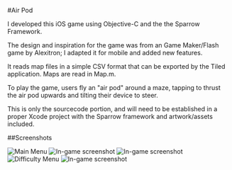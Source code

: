 #Air Pod

I developed this iOS game using Objective-C and the the Sparrow Framework.

The design and inspiration for the game was from an Game Maker/Flash game by Alexitron; I adapted it for mobile and added new features.

It reads map files in a simple CSV format that can be exported by the Tiled application. Maps are read in Map.m.

To play the game, users fly an "air pod" around a maze, tapping to thrust the air pod upwards and tilting their device to steer. 

This is only the sourcecode portion, and will need to be established in a proper Xcode project with the Sparrow framework and artwork/assets included.

##Screenshots 

![Main Menu](screenshot-menu.png?raw=true)
![In-game screenshot](screenshot-ingame0.png?raw=true)
![In-game screenshot](screenshot-ingame1.png?raw=true)
![Difficulty Menu](screenshot-menu1.png?raw=true)
![In-game screenshot](screenshot-ingame2.png?raw=true)


